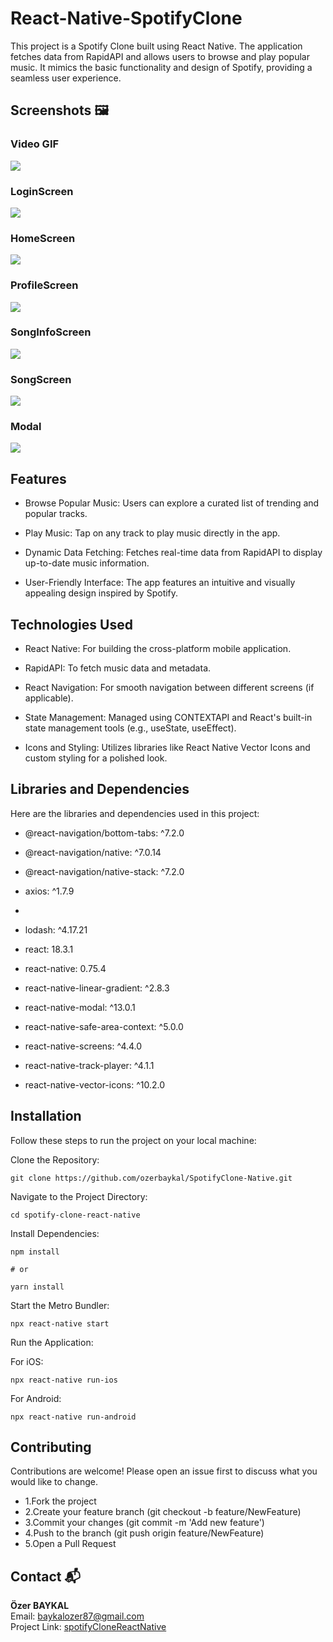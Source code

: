 # React-Native-SpotifyClone

This project is a Spotify Clone built using React Native. The application fetches data from RapidAPI and allows users to browse and play popular music. It mimics the basic functionality and design of Spotify, providing a seamless user experience.

## Screenshots 🖼️

### Video GIF

![](./src/assets/images/spotifyclonerecord.gif)

### LoginScreen

![](./src/assets/images/loginScreen.png)

### HomeScreen

![](./src/assets/images/homeScreen.png)

### ProfileScreen

![](./src/assets/images/profileScreen.png)

### SongInfoScreen

![](./src/assets/images/songInfoScreen.png)

### SongScreen

![](./src/assets/images/songScreen.png)

### Modal

![](./src/assets/images/modal.png)

## Features

- Browse Popular Music: Users can explore a curated list of trending and popular tracks.

- Play Music: Tap on any track to play music directly in the app.

- Dynamic Data Fetching: Fetches real-time data from RapidAPI to display up-to-date music information.

- User-Friendly Interface: The app features an intuitive and visually appealing design inspired by Spotify.

## Technologies Used

- React Native: For building the cross-platform mobile application.

- RapidAPI: To fetch music data and metadata.

- React Navigation: For smooth navigation between different screens (if applicable).

- State Management: Managed using CONTEXTAPI and React's built-in state management tools (e.g., useState, useEffect).

- Icons and Styling: Utilizes libraries like React Native Vector Icons and custom styling for a polished look.

## Libraries and Dependencies

Here are the libraries and dependencies used in this project:

- @react-navigation/bottom-tabs: ^7.2.0

- @react-navigation/native: ^7.0.14

- @react-navigation/native-stack: ^7.2.0

- axios: ^1.7.9
-
- lodash: ^4.17.21

- react: 18.3.1

- react-native: 0.75.4

- react-native-linear-gradient: ^2.8.3

- react-native-modal: ^13.0.1

- react-native-safe-area-context: ^5.0.0

- react-native-screens: ^4.4.0

- react-native-track-player: ^4.1.1

- react-native-vector-icons: ^10.2.0

## Installation

Follow these steps to run the project on your local machine:

Clone the Repository:

```
git clone https://github.com/ozerbaykal/SpotifyClone-Native.git
```

Navigate to the Project Directory:

```
cd spotify-clone-react-native
```

Install Dependencies:

```
npm install

# or

yarn install
```

Start the Metro Bundler:

```
npx react-native start
```

Run the Application:

For iOS:

```
npx react-native run-ios
```

For Android:

```
npx react-native run-android
```

## Contributing

Contributions are welcome! Please open an issue first to discuss what you would like to change.

- 1.Fork the project
- 2.Create your feature branch (git checkout -b feature/NewFeature)
- 3.Commit your changes (git commit -m 'Add new feature')
- 4.Push to the branch (git push origin feature/NewFeature)
- 5.Open a Pull Request

## Contact 📬

**Özer BAYKAL**  
Email: [baykalozer87@gmail.com](mailto:baykalozer87@gmail.com)  
Project Link: [spotifyCloneReactNative](https://github.com/ozerbaykal/spotify-clone-react-native)
